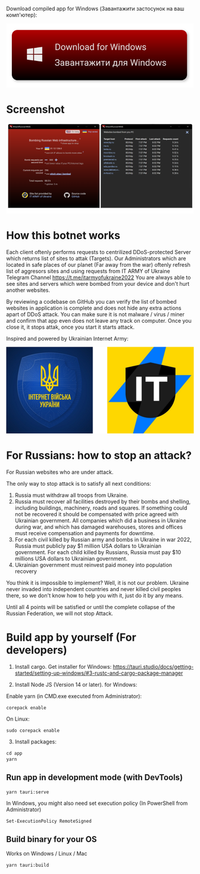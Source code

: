 
Download compiled app for Windows (Завантажити застосунок на ваш комп'ютер):


[![Get app for Windows](./app/assets/dlWin.svg)](https://github.com/redblackfury/AttackRussianWeb/releases/download/v2.1/attackrussianweb.v2.1.msi)
<!-- [![Get app for Mac](./app/assets/dlMac.svg)](https://github.com) -->

# Screenshot


[![Preview](./app/assets/screen.svg)](./app/assets/screen.svg)


# How this botnet works

Each client oftenly performs requests to centrilized DDoS-protected Server which returns list of sites to attak (Targets). Our Administrators which are located in safe places of our planet (Far away from the war) oftenly refresh list of aggresors sites and using requests from IT ARMY of Ukraine Telegram Channel https://t.me/itarmyofukraine2022
You are always able to see sites and servers which were bombed from your device and don't hurt another websites.

By reviewing a codebase on GitHub you can verify the list of bombed websites in application is complete and does not hide any extra actions apart of DDoS attack. You can make sure it is not malware / virus / miner and confirm that app even does not leave any track on computer. Once you close it, it stops attak, once you start it starts attack.

Inspired and powered by Ukrainian Internet Army:

[![it army of ukraine](./app/assets/itarmyukraine.svg)](https://www.facebook.com/ukrainian.internet.army/)


# For Russians: how to stop an attack?

For Russian websites who are under attack.

The only way to stop attack is to satisfy all next conditions:

1. Russia must withdraw all troops from Ukraine.
2. Russia must recover all facilities destroyed by their bombs and shelling, including buildings, machinery, roads and squares. If something could not be recovered it should be compensated with price agreed with Ukrainian government. All companies which did a business in Ukraine during war, and which has damaged warehouses, stores and offices must receive compensation and payments for downtime.
3. For each civil killed by Russian army and bombs in Ukraine in war 2022, Russia must publicly pay $1 million USA dollars to Ukrainian government. For each child killed by Russians, Russia must pay $10 millions USA dollars to Ukrainian government.
4. Ukrainian government must reinvest paid money into population recovery

You think it is impossible to implement? Well, it is not our problem. Ukraine never invaded into independent countries and never killed civil peoples there, so we don't know how to help you with it, just do it by any means.

Until all 4 points will be satisfied or until the complete collapse of the Russian Federation, we will not stop Attack.


# Build app by yourself (For developers)

1) Install cargo. Get installer for Windows: https://tauri.studio/docs/getting-started/setting-up-windows/#3-rustc-and-cargo-package-manager

2) Install Node JS (Version 14 or later). for Windows:

Enable yarn (in CMD.exe executed from Administrator):

```
corepack enable
```

On Linux:

```
sudo corepack enable
```



3) Install packages:

```
cd app
yarn
```

## Run app in development mode (with DevTools)

```
yarn tauri:serve
```

In Windows, you might also need set execution policy (In PowerShell from Administrator)

```
Set-ExecutionPolicy RemoteSigned
```

## Build binary for your OS

Works on Windows / Linux / Mac

```
yarn tauri:build
```



